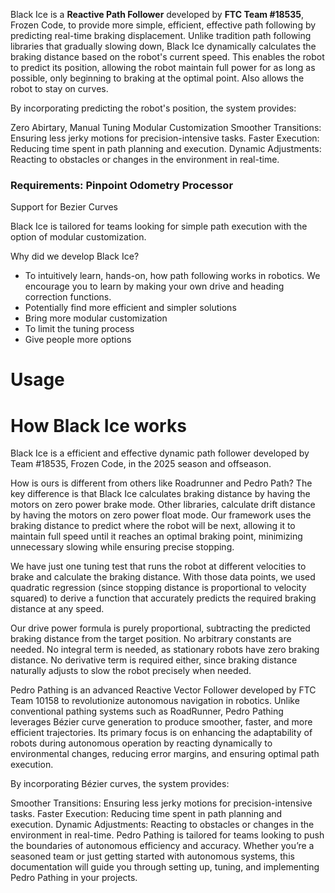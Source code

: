 Black Ice is a **Reactive Path Follower** developed by __FTC Team #18535__, Frozen Code, to provide more simple, efficient, effective path following by predicting real-time braking displacement. Unlike tradition path following libraries that gradually slowing down, Black Ice dynamically calculates the braking distance based on the robot's current speed. This enables the robot to predict its position, allowing the robot maintain full power for as long as possible, only beginning to braking at the optimal point. Also allows the robot to stay on curves.

By incorporating predicting the robot's position, the system provides:

Zero Abirtary, Manual Tuning
Modular Customization
Smoother Transitions: Ensuring less jerky motions for precision-intensive tasks.
Faster Execution: Reducing time spent in path planning and execution.
Dynamic Adjustments: Reacting to obstacles or changes in the environment in real-time.

### Requirements: Pinpoint Odometry Processor

Support for Bezier Curves

Black Ice is tailored for teams looking for simple path execution with the option of modular customization.

Why did we develop Black Ice?
- To intuitively learn, hands-on, how path following works in robotics. We encourage you to learn by making your own drive and heading correction functions.
- Potentially find more efficient and simpler solutions
- Bring more modular customization
- To limit the tuning process
- Give people more options

# Usage


# How Black Ice works
Black Ice is a efficient and effective dynamic path follower developed by Team #18535, Frozen Code, in the 2025 season and offseason.

How is ours is different from others like Roadrunner and Pedro Path? The key difference is that Black Ice calculates braking distance by having the motors on zero power brake mode. Other libraries, calculate drift distance by having the motors on zero power float mode. Our framework uses the braking distance to predict where the robot will be next, allowing it to maintain full speed until it reaches an optimal braking point, minimizing unnecessary slowing while ensuring precise stopping.

We have just one tuning test that runs the robot at different velocities to brake and calculate the braking distance. With those data points, we used quadratic regression (since stopping distance is proportional to velocity squared) to derive a function that accurately predicts the required braking distance at any speed.

Our drive power formula is purely proportional, subtracting the predicted braking distance from the target position. No arbitrary constants are needed. No integral term is needed, as stationary robots have zero braking distance. No derivative term is required either, since braking distance naturally adjusts to slow the robot precisely when needed.

Pedro Pathing is an advanced Reactive Vector Follower developed by FTC Team 10158 to revolutionize autonomous navigation in robotics. Unlike conventional pathing systems such as RoadRunner, Pedro Pathing leverages Bézier curve generation to produce smoother, faster, and more efficient trajectories. Its primary focus is on enhancing the adaptability of robots during autonomous operation by reacting dynamically to environmental changes, reducing error margins, and ensuring optimal path execution.

By incorporating Bézier curves, the system provides:

Smoother Transitions: Ensuring less jerky motions for precision-intensive tasks. Faster Execution: Reducing time spent in path planning and execution. Dynamic Adjustments: Reacting to obstacles or changes in the environment in real-time. Pedro Pathing is tailored for teams looking to push the boundaries of autonomous efficiency and accuracy. Whether you’re a seasoned team or just getting started with autonomous systems, this documentation will guide you through setting up, tuning, and implementing Pedro Pathing in your projects.
